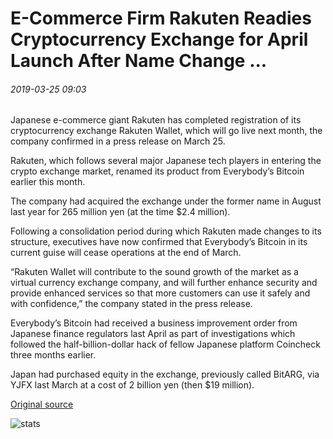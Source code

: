 # E-Commerce Firm Rakuten Readies Cryptocurrency Exchange for April Launch After Name Change ...

###### 2019-03-25 09:03

Japanese e-commerce giant Rakuten has completed registration of its cryptocurrency exchange Rakuten Wallet, which will go live next month, the company confirmed in a press release on March 25.

Rakuten, which follows several major Japanese tech players in entering the crypto exchange market, renamed its product from Everybody’s Bitcoin earlier this month.

The company had acquired the exchange under the former name in August last year for 265 million yen (at the time $2.4 million).

Following a consolidation period during which Rakuten made changes to its structure, executives have now confirmed that Everybody’s Bitcoin in its current guise will cease operations at the end of March.

“Rakuten Wallet will contribute to the sound growth of the market as a virtual currency exchange company, and will further enhance security and provide enhanced services so that more customers can use it safely and with confidence,” the company stated in the press release.

Everybody’s Bitcoin had received a business improvement order from Japanese finance regulators last April as part of investigations which followed the half-billion-dollar hack of fellow Japanese platform Coincheck three months earlier.

Japan had purchased equity in the exchange, previously called BitARG, via YJFX last March at a cost of 2 billion yen (then $19 million).

[Original source](https://cointelegraph.com/news/e-commerce-firm-rakuten-readies-cryptocurrency-exchange-for-april-launch-after-name-change)

![stats](https://c.statcounter.com/11760860/0/a89fa40b/1/ "stats")